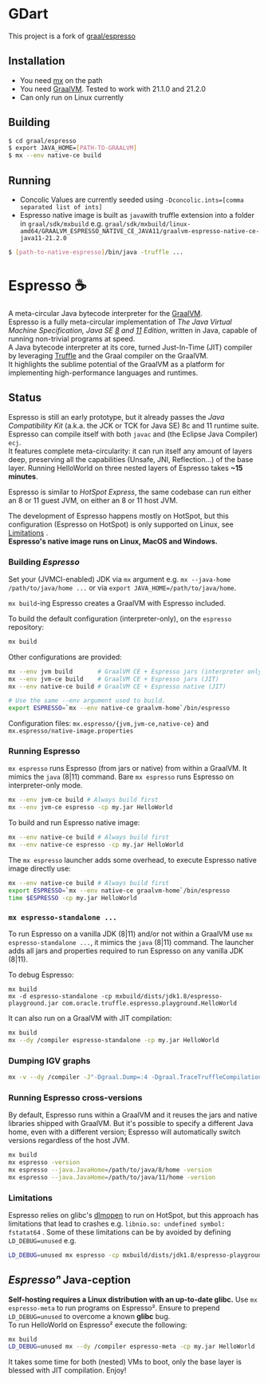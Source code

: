 
# GDart

This project is a fork of [graal/espresso](https://github.com/oracle/graal/)

## Installation

- You need [mx](https://github.com/graalvm/mx) on the path
- You need [GraalVM](https://github.com/graalvm/graalvm-ce-builds/releases). Tested to work with 21.1.0 and 21.2.0
- Can only run on Linux currently

## Building

```bash
$ cd graal/espresso 
$ export JAVA_HOME=[PATH-TO-GRAALVM]
$ mx --env native-ce build 
```

## Running

- Concolic Values are currently seeded using ```-Dconcolic.ints=[comma separated list of ints]```
- Espresso native image is built as ```java```with truffle extension into a folder in ```graal/sdk/mxbuild``` e.g. ```graal/sdk/mxbuild/linux-amd64/GRAALVM_ESPRESSO_NATIVE_CE_JAVA11/graalvm-espresso-native-ce-java11-21.2.0``` 

```bash
$ [path-to-native-espresso]/bin/java -truffle ...
```



# Espresso :coffee:
A meta-circular Java bytecode interpreter for the [GraalVM](https://github.com/oracle/graal).  
Espresso is a fully meta-circular implementation of *The Java Virtual Machine Specification, Java SE [8](https://docs.oracle.com/javase/specs/jvms/se8/html/index.html) and [11](https://docs.oracle.com/javase/specs/jvms/se11/html/index.html) Edition*, written in Java, capable of running non-trivial programs at speed.  
A Java bytecode interpreter at its core, turned Just-In-Time (JIT) compiler by leveraging [Truffle](https://github.com/oracle/graal/tree/master/truffle) and the Graal compiler on the GraalVM.  
It highlights the sublime potential of the GraalVM as a platform for implementing high-performance languages and runtimes.

## Status
Espresso is still an early prototype, but it already passes the *Java Compatibility Kit* (a.k.a. the JCK or TCK for Java SE) 8c and 11 runtime suite.  
Espresso can compile itself with both `javac` and (the Eclipse Java Compiler) `ecj`.  
It features complete meta-circularity: it can run itself any amount of layers deep, preserving all the capabilities (Unsafe, JNI, Reflection...) of the base layer. Running HelloWorld on three nested layers of Espresso takes **~15 minutes**.  

Espresso is similar to *HotSpot Express*, the same codebase can run either an 8 or 11 guest JVM, on either an 8 or 11 host JVM.

The development of Espresso happens mostly on HotSpot, but this configuration (Espresso on HotSpot) is only supported on Linux, see [Limitations](#1--limitations.)
.  
**Espresso's native image runs on Linux, MacOS and Windows.**

### Building _Espresso_

Set your (JVMCI-enabled) JDK via `mx` argument  e.g. `mx --java-home /path/to/java/home ...` or via `export JAVA_HOME=/path/to/java/home`.

`mx build`-ing Espresso creates a GraalVM with Espresso included.

To build the default configuration (interpreter-only), on the `espresso` repository:
```bash
mx build
```

Other configurations are provided:  
```bash
mx --env jvm build       # GraalVM CE + Espresso jars (interpreter only)
mx --env jvm-ce build    # GraalVM CE + Espresso jars (JIT)
mx --env native-ce build # GraalVM CE + Espresso native (JIT)

# Use the same --env argument used to build.
export ESPRESSO=`mx --env native-ce graalvm-home`/bin/espresso
```

Configuration files: `mx.espresso/{jvm,jvm-ce,native-ce}` and `mx.espresso/native-image.properties`

### Running Espresso
`mx espresso` runs Espresso (from jars or native) from within a GraalVM. It mimics the `java` (8|11) command. Bare `mx espresso` runs Espresso on interpreter-only mode.

```bash
mx --env jvm-ce build # Always build first
mx --env jvm-ce espresso -cp my.jar HelloWorld
```

To build and run Espresso native image:
```bash
mx --env native-ce build # Always build first
mx --env native-ce espresso -cp my.jar HelloWorld
```

The `mx espresso` launcher adds some overhead, to execute Espresso native image directly use:
```bash
mx --env native-ce build # Always build first
export ESPRESSO=`mx --env native-ce graalvm-home`/bin/espresso
time $ESPRESSO -cp my.jar HelloWorld
```

### `mx espresso-standalone ...`
To run Espresso on a vanilla JDK (8|11) and/or not within a GraalVM use `mx espresso-standalone ...`, it mimics the `java` (8|11) command. The launcher adds all jars and properties required to run Espresso on any vanilla JDK (8|11).

To debug Espresso:
```
mx build
mx -d espresso-standalone -cp mxbuild/dists/jdk1.8/espresso-playground.jar com.oracle.truffle.espresso.playground.HelloWorld
```

It can also run on a GraalVM with JIT compilation:
```bash
mx build
mx --dy /compiler espresso-standalone -cp my.jar HelloWorld
```

### Dumping IGV graphs
```bash
mx -v --dy /compiler -J"-Dgraal.Dump=:4 -Dgraal.TraceTruffleCompilation=true -Dgraal.TruffleBackgroundCompilation=false" espresso-standalone -cp  mxbuild/dists/jdk1.8/espresso-playground.jar com.oracle.truffle.espresso.playground.TestMain
```

### Running Espresso cross-versions
By default, Espresso runs within a GraalVM and it reuses the jars and native libraries shipped with GraalVM. But it's possible to specify a different Java home, even with a different version; Espresso will automatically switch versions regardless of the host JVM.
```bash
mx build
mx espresso -version
mx espresso --java.JavaHome=/path/to/java/8/home -version
mx espresso --java.JavaHome=/path/to/java/11/home -version
```

### Limitations
Espresso relies on glibc's [dlmopen](https://man7.org/linux/man-pages/man3/dlopen.3.html) to run on HotSpot, but this approach has limitations that lead to crashes e.g. `libnio.so: undefined symbol: fstatat64` . Some of these limitations can be by avoided by defining `LD_DEBUG=unused` e.g. 
```bash
LD_DEBUG=unused mx espresso -cp mxbuild/dists/jdk1.8/espresso-playground.jar com.oracle.truffle.espresso.playground.Tetris
```

## _Espressoⁿ_ Java-ception
**Self-hosting requires a Linux distribution with an up-to-date glibc.**
Use `mx espresso-meta` to run programs on Espresso². Ensure to prepend `LD_DEBUG=unused` to overcome a known **glibc** bug.  
To run HelloWorld on Espresso² execute the following:
```bash
mx build
LD_DEBUG=unused mx --dy /compiler espresso-meta -cp my.jar HelloWorld
```
It takes some time for both (nested) VMs to boot, only the base layer is blessed with JIT compilation. Enjoy!
